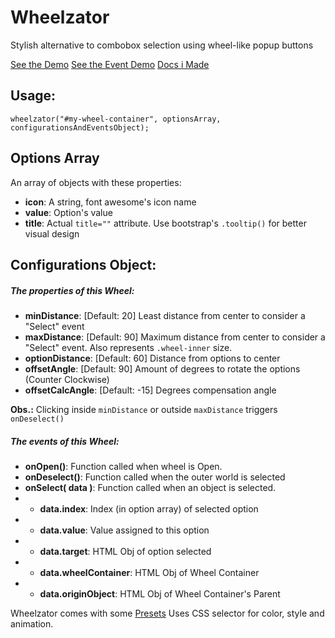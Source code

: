 # Wheelzator
Stylish alternative to combobox selection using wheel-like popup buttons

[See the Demo](https://annibal.github.io/Wheelzator/demo.html)
[See the Event Demo](https://annibal.github.io/Wheelzator/event-demo.html)
[Docs i Made](https://annibal.github.io/Wheelzator/)

## Usage:
`wheelzator("#my-wheel-container", optionsArray, configurationsAndEventsObject);`

## Options Array
An array of objects with these properties:
- **icon**: A string, font awesome's icon name
- **value**: Option's value
- **title**: Actual `title=""` attribute. Use bootstrap's `.tooltip()` for better visual design

## Configurations Object:
##### The properties of this Wheel:
- **minDistance**: [Default: 20] Least distance from center to consider a "Select" event
- **maxDistance**: [Default: 90] Maximum distance from center to consider a "Select" event. Also represents `.wheel-inner` size.
- **optionDistance**: [Default: 60] Distance from options to center
- **offsetAngle**: [Default: 90] Amount of degrees to rotate the options (Counter Clockwise)
- **offsetCalcAngle**: [Default: -15] Degrees compensation angle

**Obs.:** Clicking inside `minDistance` or outside `maxDistance` triggers `onDeselect()`

##### The events of this Wheel:
- **onOpen()**: Function called when wheel is Open.
- **onDeselect()**: Function called when the outer world is selected
- **onSelect( data )**: Function called when an object is selected.
- - **data.index**: Index (in option array) of selected option
- - **data.value**: Value assigned to this option
- - **data.target**: HTML Obj of option selected
- - **data.wheelContainer**: HTML Obj of Wheel Container
- - **data.originObject**: HTML Obj of Wheel Container's Parent

Wheelzator comes with some [Presets](https://annibal.github.io/Wheelzator/index.html#presets)
Uses CSS selector for color, style and animation.